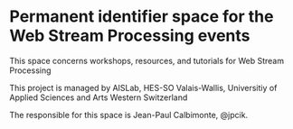 # Permanent identifier space for the Web Stream Processing events 

This space concerns workshops, resources, and tutorials for Web Stream Processing

This project is managed by AISLab, HES-SO Valais-Wallis, Universitiy of Applied Sciences and Arts Western Switzerland

The responsible for this space is Jean-Paul Calbimonte, @jpcik.
